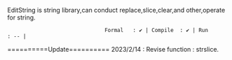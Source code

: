 EditString is string library,can conduct replace,slice,clear,and other,operate for string.

                                   Formal   : ✔ | Compile  : ✔ | Run      : -- |


==========Update==========
2023/2/14 : Revise function : strslice.
